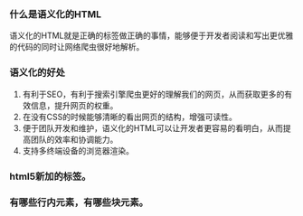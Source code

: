 ### 什么是语义化的HTML

语义化的HTML就是正确的标签做正确的事情，能够便于开发者阅读和写出更优雅的代码的同时让网络爬虫很好地解析。

### 语义化的好处
1. 有利于SEO，有利于搜索引擎爬虫更好的理解我们的网页，从而获取更多的有效信息，提升网页的权重。
2. 在没有CSS的时候能够清晰的看出网页的结构，增强可读性。
3. 便于团队开发和维护，语义化的HTML可以让开发者更容易的看明白，从而提高团队的效率和协调能力。
4. 支持多终端设备的浏览器渲染。

### html5新加的标签。
### 有哪些行内元素，有哪些块元素。